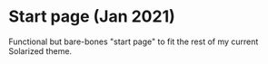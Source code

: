 # Start page (Jan 2021)

Functional but bare-bones "start page" to fit the rest of my current Solarized theme.

